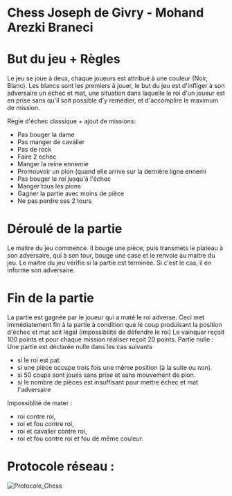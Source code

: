 # Chess Joseph de Givry - Mohand Arezki Braneci
# But du jeu + Règles 
Le jeu se joue à deux, chaque joueurs est attribué à une couleur (Noir, Blanc). Les blancs sont les premiers à jouer, le but du jeu 
est d'infliger à son adversaire un échec et mat, une situation dans laquelle le roi d'un joueur est en prise sans qu'il soit possible d'y remédier, et 
d'accomplire le maximum de mission.

Règle d'échec classique + ajout de missions:
- Pas bouger la dame
- Pas manger de cavalier 
- Pas de rock
- Faire 2 echec
- Manger la reine ennemie
- Promouvoir un pion (quand elle arrive sur la dernière ligne ennemi
- Pas bouger le roi jusqu'à l'échec
- Manger tous les pions 
- Gagner la partie avec moins de pièce
- Ne pas perdre ses 2 tours

# Déroulé de la partie
Le maitre du jeu commence. Il bouge une pièce, puis transmets le plateau à son adversaire,
qui à son tour, bouge une case et le renvoie au maitre du jeu. Le maitre du jeu vérifie si la partie est terminée.
Si c'est le cas, il en informe son adversaire.

# Fin de la partie
La partie est gagnée par le joueur qui a maté le roi adverse. 
Ceci met immédiatement fin à la partie à condition que le coup produisant la position d'échec et mat soit légal (impossibilité de défendre le roi)
Le vainquer reçoit 100 points et pour chaque mission réaliser reçoit 20 points.
Partie nulle : Une partie est déclarée nulle dans les cas suivants
- si le roi est pat.
- si une pièce occupe trois fois une même position (à la suite ou non).
- si 50 coups sont joués sans prise et sans mouvement de pion.
- si le nombre de pièces est insuffisant pour mettre échec et mat l'adversaire

Impossiblité de mater :
- roi contre roi,
- roi et fou contre roi,
- roi et cavalier contre roi,
- roi et fou contre roi et fou de même couleur.

# Protocole réseau :
![Protocole_Chess](https://user-images.githubusercontent.com/113891431/205516228-eb12b8fb-4f1d-4a2a-a0f7-76948e4ee292.png)
